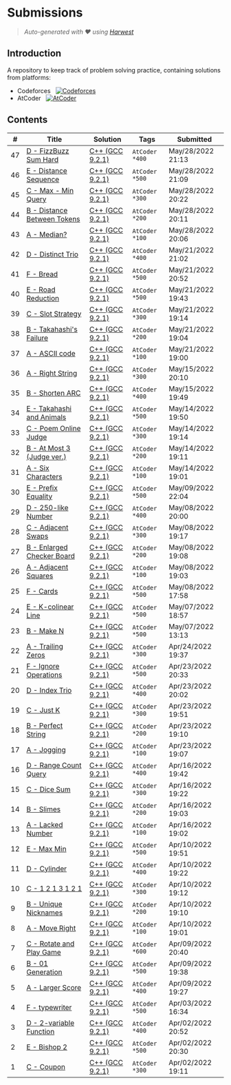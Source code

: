 Submissions
======================
> *Auto-generated with ❤ using [Harwest](https://github.com/nileshsah/harwest-tool)*

## Introduction

A repository to keep track of problem solving practice, containing solutions from platforms:
* Codeforces &nbsp; [![Codeforces](https://run.kaist.ac.kr/badges/codeforces/notwatermango.svg)](https://codeforces.com/profile/notwatermango)
* AtCoder &nbsp; [![AtCoder](https://run.kaist.ac.kr/badges/atcoder/notwatermango.svg)](https://atcoder.jp/users/notwatermango)


## Contents

| # | Title | Solution | Tags | Submitted |
|---| ----- | -------- | ---- | --------- |
47 | [D - FizzBuzz Sum Hard](https://atcoder.jp/contests/abc253/tasks/abc253_d) | [C++ (GCC 9.2.1)](./atcoder/abc253/D.cpp) | `AtCoder` `*400` | May/28/2022 21:13 | 
46 | [E - Distance Sequence](https://atcoder.jp/contests/abc253/tasks/abc253_e) | [C++ (GCC 9.2.1)](./atcoder/abc253/E.cpp) | `AtCoder` `*500` | May/28/2022 21:09 | 
45 | [C - Max - Min Query](https://atcoder.jp/contests/abc253/tasks/abc253_c) | [C++ (GCC 9.2.1)](./atcoder/abc253/C.cpp) | `AtCoder` `*300` | May/28/2022 20:22 | 
44 | [B - Distance Between Tokens](https://atcoder.jp/contests/abc253/tasks/abc253_b) | [C++ (GCC 9.2.1)](./atcoder/abc253/B.cpp) | `AtCoder` `*200` | May/28/2022 20:11 | 
43 | [A - Median?](https://atcoder.jp/contests/abc253/tasks/abc253_a) | [C++ (GCC 9.2.1)](./atcoder/abc253/A.cpp) | `AtCoder` `*100` | May/28/2022 20:06 | 
42 | [D - Distinct Trio](https://atcoder.jp/contests/abc252/tasks/abc252_d) | [C++ (GCC 9.2.1)](./atcoder/abc252/D.cpp) | `AtCoder` `*400` | May/21/2022 21:02 | 
41 | [F - Bread](https://atcoder.jp/contests/abc252/tasks/abc252_f) | [C++ (GCC 9.2.1)](./atcoder/abc252/F.cpp) | `AtCoder` `*500` | May/21/2022 20:52 | 
40 | [E - Road Reduction](https://atcoder.jp/contests/abc252/tasks/abc252_e) | [C++ (GCC 9.2.1)](./atcoder/abc252/E.cpp) | `AtCoder` `*500` | May/21/2022 19:43 | 
39 | [C - Slot Strategy](https://atcoder.jp/contests/abc252/tasks/abc252_c) | [C++ (GCC 9.2.1)](./atcoder/abc252/C.cpp) | `AtCoder` `*300` | May/21/2022 19:14 | 
38 | [B - Takahashi's Failure](https://atcoder.jp/contests/abc252/tasks/abc252_b) | [C++ (GCC 9.2.1)](./atcoder/abc252/B.cpp) | `AtCoder` `*200` | May/21/2022 19:04 | 
37 | [A - ASCII code](https://atcoder.jp/contests/abc252/tasks/abc252_a) | [C++ (GCC 9.2.1)](./atcoder/abc252/A.cpp) | `AtCoder` `*100` | May/21/2022 19:00 | 
36 | [A - Right String](https://atcoder.jp/contests/arc140/tasks/arc140_a) | [C++ (GCC 9.2.1)](./atcoder/arc140/A.cpp) | `AtCoder` `*300` | May/15/2022 20:10 | 
35 | [B - Shorten ARC](https://atcoder.jp/contests/arc140/tasks/arc140_b) | [C++ (GCC 9.2.1)](./atcoder/arc140/B.cpp) | `AtCoder` `*400` | May/15/2022 19:49 | 
34 | [E - Takahashi and Animals](https://atcoder.jp/contests/abc251/tasks/abc251_e) | [C++ (GCC 9.2.1)](./atcoder/abc251/E.cpp) | `AtCoder` `*500` | May/14/2022 19:50 | 
33 | [C - Poem Online Judge](https://atcoder.jp/contests/abc251/tasks/abc251_c) | [C++ (GCC 9.2.1)](./atcoder/abc251/C.cpp) | `AtCoder` `*300` | May/14/2022 19:14 | 
32 | [B - At Most 3 (Judge ver.)](https://atcoder.jp/contests/abc251/tasks/abc251_b) | [C++ (GCC 9.2.1)](./atcoder/abc251/B.cpp) | `AtCoder` `*200` | May/14/2022 19:11 | 
31 | [A - Six Characters](https://atcoder.jp/contests/abc251/tasks/abc251_a) | [C++ (GCC 9.2.1)](./atcoder/abc251/A.cpp) | `AtCoder` `*100` | May/14/2022 19:01 | 
30 | [E - Prefix Equality](https://atcoder.jp/contests/abc250/tasks/abc250_e) | [C++ (GCC 9.2.1)](./atcoder/abc250/E.cpp) | `AtCoder` `*500` | May/09/2022 22:04 | 
29 | [D - 250-like Number](https://atcoder.jp/contests/abc250/tasks/abc250_d) | [C++ (GCC 9.2.1)](./atcoder/abc250/D.cpp) | `AtCoder` `*400` | May/08/2022 20:00 | 
28 | [C - Adjacent Swaps](https://atcoder.jp/contests/abc250/tasks/abc250_c) | [C++ (GCC 9.2.1)](./atcoder/abc250/C.cpp) | `AtCoder` `*300` | May/08/2022 19:17 | 
27 | [B - Enlarged Checker Board](https://atcoder.jp/contests/abc250/tasks/abc250_b) | [C++ (GCC 9.2.1)](./atcoder/abc250/B.cpp) | `AtCoder` `*200` | May/08/2022 19:08 | 
26 | [A - Adjacent Squares](https://atcoder.jp/contests/abc250/tasks/abc250_a) | [C++ (GCC 9.2.1)](./atcoder/abc250/A.cpp) | `AtCoder` `*100` | May/08/2022 19:03 | 
25 | [F - Cards](https://atcoder.jp/contests/abc247/tasks/abc247_f) | [C++ (GCC 9.2.1)](./atcoder/abc247/F.cpp) | `AtCoder` `*500` | May/08/2022 17:58 | 
24 | [E - K-colinear Line](https://atcoder.jp/contests/abc248/tasks/abc248_e) | [C++ (GCC 9.2.1)](./atcoder/abc248/E.cpp) | `AtCoder` `*500` | May/07/2022 18:57 | 
23 | [B - Make N](https://atcoder.jp/contests/arc139/tasks/arc139_b) | [C++ (GCC 9.2.1)](./atcoder/arc139/B.cpp) | `AtCoder` `*500` | May/07/2022 13:13 | 
22 | [A - Trailing Zeros](https://atcoder.jp/contests/arc139/tasks/arc139_a) | [C++ (GCC 9.2.1)](./atcoder/arc139/A.cpp) | `AtCoder` `*300` | Apr/24/2022 19:37 | 
21 | [F - Ignore Operations](https://atcoder.jp/contests/abc249/tasks/abc249_f) | [C++ (GCC 9.2.1)](./atcoder/abc249/F.cpp) | `AtCoder` `*500` | Apr/23/2022 20:33 | 
20 | [D - Index Trio](https://atcoder.jp/contests/abc249/tasks/abc249_d) | [C++ (GCC 9.2.1)](./atcoder/abc249/D.cpp) | `AtCoder` `*400` | Apr/23/2022 20:02 | 
19 | [C - Just K](https://atcoder.jp/contests/abc249/tasks/abc249_c) | [C++ (GCC 9.2.1)](./atcoder/abc249/C.cpp) | `AtCoder` `*300` | Apr/23/2022 19:51 | 
18 | [B - Perfect String](https://atcoder.jp/contests/abc249/tasks/abc249_b) | [C++ (GCC 9.2.1)](./atcoder/abc249/B.cpp) | `AtCoder` `*200` | Apr/23/2022 19:10 | 
17 | [A - Jogging](https://atcoder.jp/contests/abc249/tasks/abc249_a) | [C++ (GCC 9.2.1)](./atcoder/abc249/A.cpp) | `AtCoder` `*100` | Apr/23/2022 19:07 | 
16 | [D - Range Count Query](https://atcoder.jp/contests/abc248/tasks/abc248_d) | [C++ (GCC 9.2.1)](./atcoder/abc248/D.cpp) | `AtCoder` `*400` | Apr/16/2022 19:42 | 
15 | [C - Dice Sum](https://atcoder.jp/contests/abc248/tasks/abc248_c) | [C++ (GCC 9.2.1)](./atcoder/abc248/C.cpp) | `AtCoder` `*300` | Apr/16/2022 19:22 | 
14 | [B - Slimes](https://atcoder.jp/contests/abc248/tasks/abc248_b) | [C++ (GCC 9.2.1)](./atcoder/abc248/B.cpp) | `AtCoder` `*200` | Apr/16/2022 19:03 | 
13 | [A - Lacked Number](https://atcoder.jp/contests/abc248/tasks/abc248_a) | [C++ (GCC 9.2.1)](./atcoder/abc248/A.cpp) | `AtCoder` `*100` | Apr/16/2022 19:02 | 
12 | [E - Max Min](https://atcoder.jp/contests/abc247/tasks/abc247_e) | [C++ (GCC 9.2.1)](./atcoder/abc247/E.cpp) | `AtCoder` `*500` | Apr/10/2022 19:51 | 
11 | [D - Cylinder](https://atcoder.jp/contests/abc247/tasks/abc247_d) | [C++ (GCC 9.2.1)](./atcoder/abc247/D.cpp) | `AtCoder` `*400` | Apr/10/2022 19:22 | 
10 | [C - 1 2 1 3 1 2 1](https://atcoder.jp/contests/abc247/tasks/abc247_c) | [C++ (GCC 9.2.1)](./atcoder/abc247/C.cpp) | `AtCoder` `*300` | Apr/10/2022 19:12 | 
9 | [B - Unique Nicknames](https://atcoder.jp/contests/abc247/tasks/abc247_b) | [C++ (GCC 9.2.1)](./atcoder/abc247/B.cpp) | `AtCoder` `*200` | Apr/10/2022 19:10 | 
8 | [A - Move Right](https://atcoder.jp/contests/abc247/tasks/abc247_a) | [C++ (GCC 9.2.1)](./atcoder/abc247/A.cpp) | `AtCoder` `*100` | Apr/10/2022 19:01 | 
7 | [C - Rotate and Play Game](https://atcoder.jp/contests/arc138/tasks/arc138_c) | [C++ (GCC 9.2.1)](./atcoder/arc138/C.cpp) | `AtCoder` `*600` | Apr/09/2022 20:40 | 
6 | [B - 01 Generation](https://atcoder.jp/contests/arc138/tasks/arc138_b) | [C++ (GCC 9.2.1)](./atcoder/arc138/B.cpp) | `AtCoder` `*500` | Apr/09/2022 19:38 | 
5 | [A - Larger Score](https://atcoder.jp/contests/arc138/tasks/arc138_a) | [C++ (GCC 9.2.1)](./atcoder/arc138/A.cpp) | `AtCoder` `*400` | Apr/09/2022 19:27 | 
4 | [F - typewriter](https://atcoder.jp/contests/abc246/tasks/abc246_f) | [C++ (GCC 9.2.1)](./atcoder/abc246/F.cpp) | `AtCoder` `*500` | Apr/03/2022 16:34 | 
3 | [D - 2-variable Function](https://atcoder.jp/contests/abc246/tasks/abc246_d) | [C++ (GCC 9.2.1)](./atcoder/abc246/D.cpp) | `AtCoder` `*400` | Apr/02/2022 20:52 | 
2 | [E - Bishop 2](https://atcoder.jp/contests/abc246/tasks/abc246_e) | [C++ (GCC 9.2.1)](./atcoder/abc246/E.cpp) | `AtCoder` `*500` | Apr/02/2022 20:30 | 
1 | [C - Coupon](https://atcoder.jp/contests/abc246/tasks/abc246_c) | [C++ (GCC 9.2.1)](./atcoder/abc246/C.cpp) | `AtCoder` `*300` | Apr/02/2022 19:11 | 